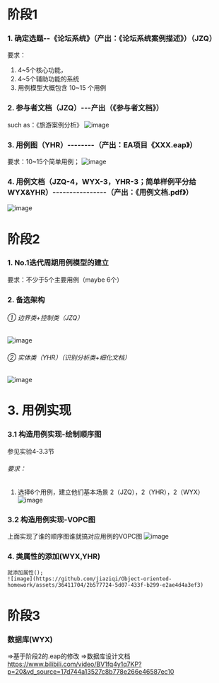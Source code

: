 # 阶段1
### 1. 确定选题--《论坛系统》（产出：《论坛系统案例描述》）（JZQ）
要求：
1. 4~5个核心功能，
2. 4~5个辅助功能的系统
3. 用例模型大概包含 10~15 个用例
### 2. 参与者文档（JZQ）---产出（《参与者文档》）
such as：《旅游案例分析》
![image](https://github.com/jiaziqi/Object-oriented-homework/assets/36411704/ca8e0519-caa8-46fc-80ac-b51c3940394b)
### 3. 用例图（YHR）--------（产出：EA项目《XXX.eap》）
要求：10~15个简单用例；
![image](https://github.com/jiaziqi/Object-oriented-homework/assets/36411704/44dab4b1-45e1-4566-ba5c-6e507989f90c)
### 4. 用例文档（JZQ-4，WYX-3，YHR-3；简单样例平分给WYX&YHR）----------------（产出：《用例文档.pdf》）
![image](https://github.com/jiaziqi/Object-oriented-homework/assets/36411704/3c261699-c636-41a8-9e82-320efc5a8458)

# 阶段2
### 1. No.1迭代周期用例模型的建立
要求：不少于5个主要用例（maybe 6个）
### 2. 备选架构
###### ① 边界类+控制类（JZQ）
![image](https://github.com/jiaziqi/Object-oriented-homework/assets/36411704/62eef823-f992-4189-9632-8a2848d2b803)
###### ② 实体类（YHR）（识别分析类+细化文档）
![image](https://github.com/jiaziqi/Object-oriented-homework/assets/36411704/27bb002e-32b1-480f-9ddb-d07fb1d4c07e)

# 3. 用例实现
### 3.1 构造用例实现-绘制顺序图
参见实验4-3.3节
###### 要求：
1. 选择6个用例，建立他们基本场景
    2（JZQ），2（YHR），2（WYX）
   ![image](https://github.com/jiaziqi/Object-oriented-homework/assets/36411704/9151f892-2c04-45c8-8f40-b9804bbf2f80)

### 3.2 构造用例实现-VOPC图
上面实现了谁的顺序图谁就搞对应用例的VOPC图
![image](https://github.com/jiaziqi/Object-oriented-homework/assets/36411704/d7e6db6c-d63a-48a2-b130-cd818c0abf6a)

### 4. 类属性的添加(WYX,YHR)
    就添加属性();
    ![image](https://github.com/jiaziqi/Object-oriented-homework/assets/36411704/2b577724-5d07-433f-b299-e2ae4d4a3ef3)

# 阶段3
### 数据库(WYX)
=>基于阶段2的.eap的修改
=>数据库设计文档
https://www.bilibili.com/video/BV1fq4y1q7KP?p=20&vd_source=17d744a13527c8b778e266e46587ec10
